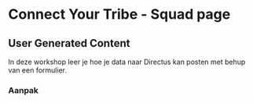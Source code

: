 
# Connect Your Tribe - Squad page

## User Generated Content
In deze workshop leer je hoe je data naar Directus kan posten met behup van een formulier.

### Aanpak

<!--
Volgende technische stap die ik studenten wil leren: iets met query parameters voor GET requests. 

**Volgende week dan forms, POST en de parallel naar query params voor POST requests.**

Kunnen we morgen oefenen met de query parameters/filters van Directus zelf (wat opdrachten aan de hand van de documentatie van Directus), 

en dan woensdag oefenen met query params in hun eigen routes toevoegen en gebruiken?

Volgende stap:
- oefenen met POSTen
- messages object live meecoden in je eigen squad page
- Nieuwe GET route maken voor berichten, /berichten
- Nieuwe view maken, met een formulier erop, method=post, action=/berichten
- app.post('/', ...) veranderen naar /berichten
- let messages = [], meetikken naar view
- messages array aanpassen bij POST, redirect, nieuwe messages laten zien

- Stap naar opslaan in Directus hier al maken? (Boilerplate patch code voor nodig, veel gedoe..)

-->

<!-- Kill Your darlings (vervolg van vrijdag)


## Kill Your Darlings (Ouch!)  
Itereren betekent het herhalen en verbeteren van een ontwerp of product op basis van feedback en nieuwe inzichten. Dit zorgt ervoor dat je stap voor stap tot een beter resultaat komt. In de development lifecycle is iteratie essentieel: het zorgt voor een continue cyclus van ontwerpen, ontwikkelen, testen en verbeteren, wat leidt tot een gebruiksvriendelijker en beter functionerend eindproduct.  

Afgelopen week (zie workshop [Squadpage](https://github.com/fdnd-task/connect-your-tribe-squad-page/blob/main/docs/squad-page-ontwerpen.md)) hebben jullie hier al mee geoefend. Jullie hebben zes ideeën geschetst voor de squadpage en één daarvan verder uitgewerkt in code. Vandaag maken jullie opnieuw een iteratie, dit keer binnen het team.  


### Maak één ontwerp
Kies samen één ontwerp en werk dit verder uit. Maak eerst een grove schets en werk dit later eventueel uit in een hi-fi schets of in Figma. De komende week gaan jullie verder met dit nieuwe ontwerp. In de workshop van maandag 24 februari (na de voorjaarsvakantie) gaan we verder werken vanaf dit ontwerp.  

Toevoeging: iets met User Generated Content maken

⚠️ WARNING: Het kan pijnlijk zijn om los te laten waar je aan hebt gewerkt, maar trust the process. Door itereren wordt het werk beter!  

Ook de foto van 'u bent nu hier' aanpassen en hier plaatsen, maar dan het pijltje een stapje verder plaatsen
-->

<!--

- Nieuwe repo klaarzetten voor samenwerking (connect-your-tribe-team-squad-page?) -> collaborators, issues/taken, assignment
- Boilerplate server.js met POST afhandeling
- const teamName = '' // Vul hier je team in
- Error bij opstarten server als teamName niet ingevuld is
- person.custom.sprint7[teamName] vullen met POST data, zodat ieder team een eigen plek heeft om dingen op te slaan

-->